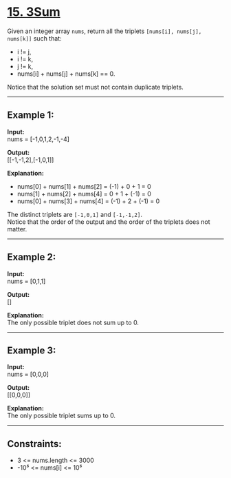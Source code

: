 # [15. 3Sum](https://leetcode.com/problems/3sum/description/)

Given an integer array `nums`, return all the triplets `[nums[i], nums[j], nums[k]]` such that:  

- i != j,  
- i != k,  
- j != k,  
- nums[i] + nums[j] + nums[k] == 0.  

Notice that the solution set must not contain duplicate triplets.  

---

## Example 1:

**Input:**  
nums = [-1,0,1,2,-1,-4]  

**Output:**  
[[-1,-1,2],[-1,0,1]]  

**Explanation:**  
- nums[0] + nums[1] + nums[2] = (-1) + 0 + 1 = 0  
- nums[1] + nums[2] + nums[4] = 0 + 1 + (-1) = 0  
- nums[0] + nums[3] + nums[4] = (-1) + 2 + (-1) = 0  

The distinct triplets are `[-1,0,1]` and `[-1,-1,2]`.  
Notice that the order of the output and the order of the triplets does not matter.  

---

## Example 2:

**Input:**  
nums = [0,1,1]  

**Output:**  
[]  

**Explanation:**  
The only possible triplet does not sum up to 0.  

---

## Example 3:

**Input:**  
nums = [0,0,0]  

**Output:**  
[[0,0,0]]  

**Explanation:**  
The only possible triplet sums up to 0.  

---

## Constraints:

- 3 <= nums.length <= 3000  
- -10⁵ <= nums[i] <= 10⁵  

